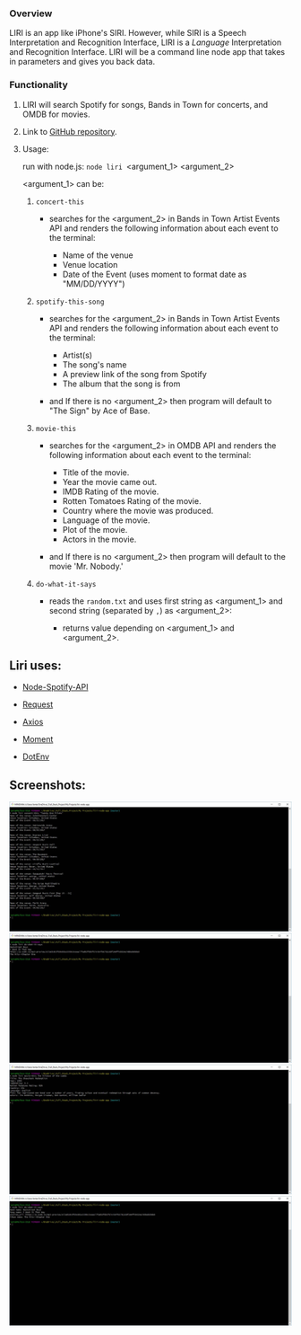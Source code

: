 ### Overview

LIRI is an app like iPhone's SIRI. However, while SIRI is a Speech Interpretation and Recognition Interface, LIRI is a _Language_ Interpretation and Recognition Interface. LIRI will be a command line node app that takes in parameters and gives you back data.

### Functionality

1. LIRI will search Spotify for songs, Bands in Town for concerts, and OMDB for movies.

2. Link to [GitHub repository](https://github.com/lantanios/LIRI-node-app).

3. Usage:

    run with node.js: `node liri `<argument_1> <argument_2>

    <argument_1> can be:

    1.  `concert-this` 

        * searches for the <argument_2> in Bands in Town Artist Events API and renders the following information about each event to the terminal:

            * Name of the venue
            * Venue location
            * Date of the Event (uses moment to format date as "MM/DD/YYYY")

    2.  `spotify-this-song` 

        * searches for the <argument_2> in Bands in Town Artist Events API and renders the following information about each event to the terminal:

            * Artist(s)
            * The song's name
            * A preview link of the song from Spotify
            * The album that the song is from

        * and If there is no <argument_2>  then program will default to "The Sign" by Ace of Base.

    3.  `movie-this` 

        * searches for the <argument_2> in OMDB API and renders the following information about each event to the terminal:

            * Title of the movie.
            * Year the movie came out.
            * IMDB Rating of the movie.
            * Rotten Tomatoes Rating of the movie.
            * Country where the movie was produced.
            * Language of the movie.
            * Plot of the movie.
            * Actors in the movie.

        * and If there is no <argument_2> then program will default to the movie 'Mr. Nobody.'

    4.  `do-what-it-says` 

        * reads the `random.txt` and uses first string as <argument_1> and second string (separated by `,`) as <argument_2>:

            * returns value depending on <argument_1> and <argument_2>.

         

## Liri uses:

   * [Node-Spotify-API](https://www.npmjs.com/package/node-spotify-api)

   * [Request](https://www.npmjs.com/package/request)

   * [Axios](https://www.npmjs.com/package/axios)

   * [Moment](https://www.npmjs.com/package/moment)

   * [DotEnv](https://www.npmjs.com/package/dotenv)
   
## Screenshots:

![movie-this](./assets/images/concert-this.jpg)
![movie-this](./assets/images/spotify-this-song.jpg)
![movie-this](./assets/images/movie-this.jpg)
![movie-this](./assets/images/do-what-it-says.jpg)